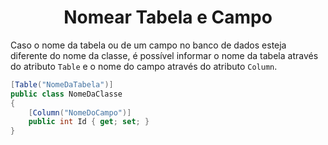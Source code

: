 <h1 align="center">Nomear Tabela e Campo</h1>


Caso o nome da tabela ou de um campo no banco de dados esteja diferente do nome da classe, é possível informar o nome da tabela através do atributo `Table` e o nome do campo através do atributo `Column`.

```csharp
[Table("NomeDaTabela")]
public class NomeDaClasse
{
    [Column("NomeDoCampo")]
    public int Id { get; set; }
}
```